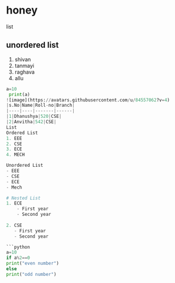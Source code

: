 # honey
list
## unordered list
1. shivan
2. tanmayi
3. raghava
4. allu
```python code
a=10
 print(a)
![image](https://avatars.githubusercontent.com/u/84557062?v=4)
|s.No|Name|Roll-no|Branch|
|----|----|-------|------|
|1|Dhanushya|520|CSE|
|2|Anvitha|542|CSE|
List
Ordered List
1. EEE
2. CSE
3. ECE
4. MECH

Unordered List
- EEE
- CSE
- ECE
- Mech

# Nested List
1. ECE
    - First year
    - Second year
   
2. CSE
   - First year
   - Second year

```python
a=10
if a%2==0
print("even number")
else
print("odd number")
```
